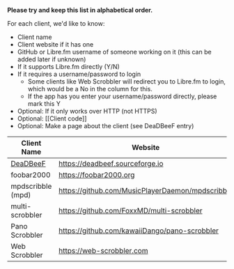 <!--- 

Please do not make large edits to this page and leave it without the columns it already has.

-->

**Please try and keep this list in alphabetical order.**

For each client, we'd like to know:

* Client name
* Client website if it has one
* GitHub or Libre.fm username of someone working on it (this can be added later if unknown) 
* If it supports Libre.fm directly (Y/N)
* If it requires a username/password to login
  * Some clients like Web Scrobbler will redirect you to Libre.fm to login, which would be a No in the column for this. 
  * If the app has you enter your username/password directly, please mark this Y
* Optional: If it only works over HTTP (not HTTPS)
* Optional: [[Client code]]
* Optional: Make a page about the client (see DeaDBeeF entry)

<!-- Keep URLs reasonable short, link to them if needed) --> 

| Client Name | Website | Developer Username | Libre.fm supported? | Username/Password? | HTTP-Only? | Client Code | 
| ------------| ------- | ------------------ | ------------------- | ------------------ | ----------- |  ----------- | 
| [DeaDBeeF](DeaDBeeF) | https://deadbeef.sourceforge.io | N/A | Yes | Yes | ? | ddb | 
| foobar2000 | https://foobar2000.org | N/A | Yes | Yes | ? | foo |
| mpdscribble (mpd) | https://github.com/MusicPlayerDaemon/mpdscribble | @MaxKellermann | Yes | Yes | No | mdc |
| multi-scrobbler | https://github.com/FoxxMD/multi-scrobbler | @FoxxMD | No | No | ? | N/A |
| Pano Scrobbler | https://github.com/kawaiiDango/pano-scrobbler | @kawaiiDango | Yes | No | Yes | pns |
| Web Scrobbler | https://web-scrobbler.com | N/A | Yes | No | ? | N/A |